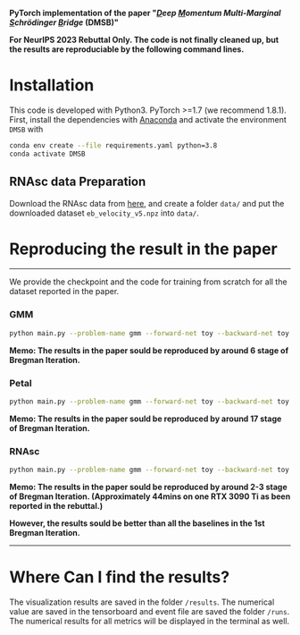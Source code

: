 **PyTorch implementation of the paper 
"_<ins>**D**</ins>eep <ins>**M**</ins>omentum  Multi-Marginal <ins>**S**</ins>chrödinger <ins>**B**</ins>ridge_  (**DMSB**)"**

**For NeurIPS 2023 Rebuttal Only. The code is not finally cleaned up, but the results are reproduciable by the following command lines.**


# Installation

This code is developed with Python3. PyTorch >=1.7 (we recommend 1.8.1). First, install the dependencies with [Anaconda](https://www.anaconda.com/products/individual) and activate the environment `DMSB` with
```bash
conda env create --file requirements.yaml python=3.8
conda activate DMSB
```

## RNAsc data Preparation
Download the RNAsc data from [here](https://github.com/KrishnaswamyLab/TrajectoryNet/blob/master/data/eb_velocity_v5.npz), and create a folder `data/` and put the downloaded dataset `eb_velocity_v5.npz` into `data/`. 
# Reproducing the result in the paper
****
We provide the checkpoint and the code for training from scratch for all the dataset reported in the paper.

### GMM
```bash
python main.py --problem-name gmm --forward-net toy --backward-net toy --log-tb --samp-bs 2000   --ckpt-freq 10 --num-itr 1000  --num-stage 15 --T 1  --train-bs-x 256 --num-epoch 1  --sigma-max 4  --dir reproduce/gmm   --v-sampling langevin --use-corrector --snr 0.1  --use-amp  --T 3 --interval 300  --var 0.5 --v-scale 3 --reg 0.5
```
**Memo: The results in the paper sould be reproduced by around 6 stage of Bregman Iteration.**

### Petal
```bash
python main.py --problem-name gmm --forward-net toy --backward-net toy --log-tb --samp-bs 2000   --ckpt-freq 10 --num-itr 1000  --num-stage 15 --T 1  --train-bs-x 256 --num-epoch 1  --sigma-max 4  --dir reproduce/gmm   --v-sampling langevin --use-corrector --snr 0.1  --use-amp  --T 3 --interval 300  --var 0.5 --v-scale 3 --reg 0.5
```
**Memo: The results in the paper sould be reproduced by around 17 stage of Bregman Iteration.**

### RNAsc
```bash
python main.py --problem-name gmm --forward-net toy --backward-net toy --log-tb --samp-bs 2000   --ckpt-freq 10 --num-itr 1000  --num-stage 15 --T 1  --train-bs-x 256 --num-epoch 1  --sigma-max 4  --dir reproduce/gmm   --v-sampling langevin --use-corrector --snr 0.1  --use-amp  --T 3 --interval 300  --var 0.5 --v-scale 3 --reg 0.5
```
**Memo: The results in the paper sould be reproduced by around 2-3 stage of Bregman Iteration. (Approximately 44mins on one RTX 3090 Ti as been reported in the rebuttal.)**

**However, the results sould be better than all the baselines in the 1st Bregman Iteration.**

****
# Where Can I find the results?
The visualization results are saved in the folder `/results`.
The numerical value are saved in the tensorboard and event file are saved the folder `/runs`. The numerical results for all metrics will be displayed in the terminal as well.
